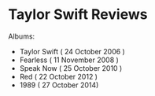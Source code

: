 # Taylor Swift Reviews

Albums:

- Taylor Swift ( 24 October 2006 )
- Fearless ( 11 November 2008 )
- Speak Now ( 25 October 2010 )
- Red ( 22 October 2012 )
- 1989 ( 27 October 2014)

